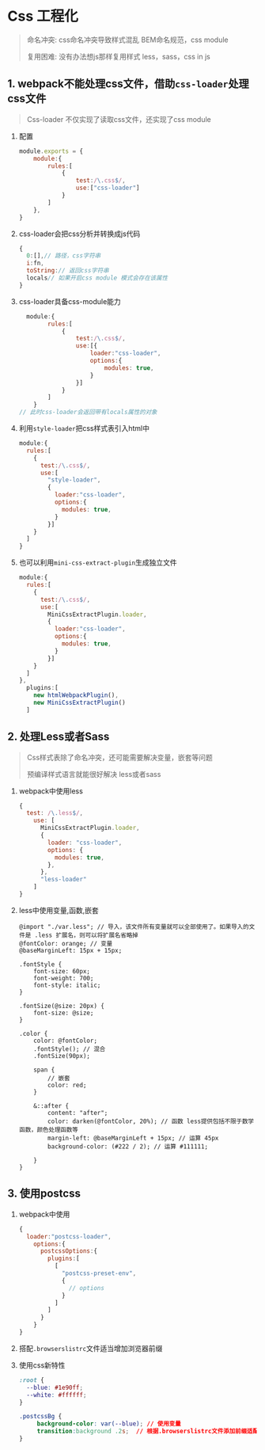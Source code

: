 # Css 工程化

> 命名冲突: css命名冲突导致样式混乱 BEM命名规范，css module
>
> 复用困难: 没有办法想js那样复用样式 less，sass，css in js



## 1. webpack不能处理css文件，借助`css-loader`处理css文件

> Css-loader 不仅实现了读取css文件，还实现了css module

1. 配置

   ```js
   module.exports = {
       module:{
           rules:[
               {
                   test:/\.css$/,
                   use:["css-loader"]
               }
           ]
       },
   }
   ```

2. css-loader会把css分析并转换成js代码

   ```js
   {
     0:[],// 路径，css字符串
     i:fn,
     toString:// 返回css字符串
     locals// 如果开启css module 模式会存在该属性
   }
   ```

3. css-loader具备css-module能力

   ```js
     module:{
           rules:[
               {
                   test:/\.css$/,
                   use:[{
                       loader:"css-loader",
                       options:{
                           modules: true,
                       }
                   }]
               }
           ]
       }
   // 此时css-loader会返回带有locals属性的对象
   ```

4. 利用`style-loader`把css样式表引入html中

   ```js
   module:{
     rules:[
       {
         test:/\.css$/,
         use:[
           "style-loader",
           {
             loader:"css-loader",
             options:{
               modules: true,
             }
           }]
       }
     ]
   }
   ```

5. 也可以利用`mini-css-extract-plugin`生成独立文件

   ```js
   module:{
     rules:[
       {
         test:/\.css$/,
         use:[
           MiniCssExtractPlugin.loader,
           {
             loader:"css-loader",
             options:{
               modules: true,
             }
           }]
       }
     ]
   },
     plugins:[
       new htmlWebpackPlugin(),
       new MiniCssExtractPlugin()
     ]
   ```

## 2. 处理Less或者Sass

> Css样式表除了命名冲突，还可能需要解决变量，嵌套等问题
>
> 预编译样式语言就能很好解决 less或者sass

1. webpack中使用less

   ```js
   {
     test: /\.less$/,
       use: [
         MiniCssExtractPlugin.loader,
         {
           loader: "css-loader",
           options: {
             modules: true,
           },
         },
         "less-loader"
       ]
   }
   ```

2. less中使用变量,函数,嵌套

   ```less
   @import "./var.less"; // 导入，该文件所有变量就可以全部使用了。如果导入的文件是 .less 扩展名，则可以将扩展名省略掉
   @fontColor: orange; // 变量
   @baseMarginLeft: 15px + 15px;
   
   .fontStyle {
       font-size: 60px;
       font-weight: 700;
       font-style: italic;
   }
   
   .fontSize(@size: 20px) {
       font-size: @size;
   }
   
   .color {
       color: @fontColor;
       .fontStyle(); // 混合
       .fontSize(90px);
   
       span {
           // 嵌套
           color: red;
       }
   
       &::after {
           content: "after";
           color: darken(@fontColor, 20%); // 函数 less提供包括不限于数学函数，颜色处理函数等
           margin-left: @baseMarginLeft + 15px; // 运算 45px
           background-color: (#222 / 2); // 运算 #111111;
   
       }
   }
   ```

## 3. 使用postcss

1. webpack中使用

   ```js
   {
     loader:"postcss-loader",
       options:{
         postcssOptions:{
           plugins:[
             [
               "postcss-preset-env",
               {
                 // options
               }
             ]
           ]
         }
       }
   }
   ```

2. 搭配`.browserslistrc`文件适当增加浏览器前缀

3. 使用css新特性

   ```css
   :root {
     --blue: #1e90ff;
     --white: #ffffff;
   }
   
   .postcssBg {
        background-color: var(--blue); // 使用变量
        transition:background .2s;	// 根据.browserslistrc文件添加前缀适配浏览器
   }
   ```

   
